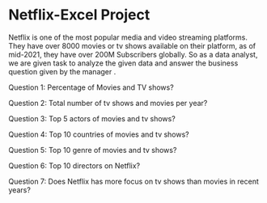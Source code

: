 # Netflix-Excel Project 

Netflix is one of the most popular media and video streaming platforms. They have over 8000 movies or tv shows available on their platform, as of mid-2021, they have over 200M Subscribers globally.
So as a data analyst, we are given task to analyze the given data and answer the business question  given by the manager .



Question 1: Percentage of Movies and TV shows?


Question 2: Total number of tv shows and movies per year?


Question 3: Top 5 actors of movies and tv shows?


Question 4: Top 10 countries of movies and tv shows?


Question 5: Top 10 genre of movies and tv shows?


Question 6: Top 10 directors on Netflix?


Question 7: Does Netflix has more focus on tv shows than movies in recent years?
